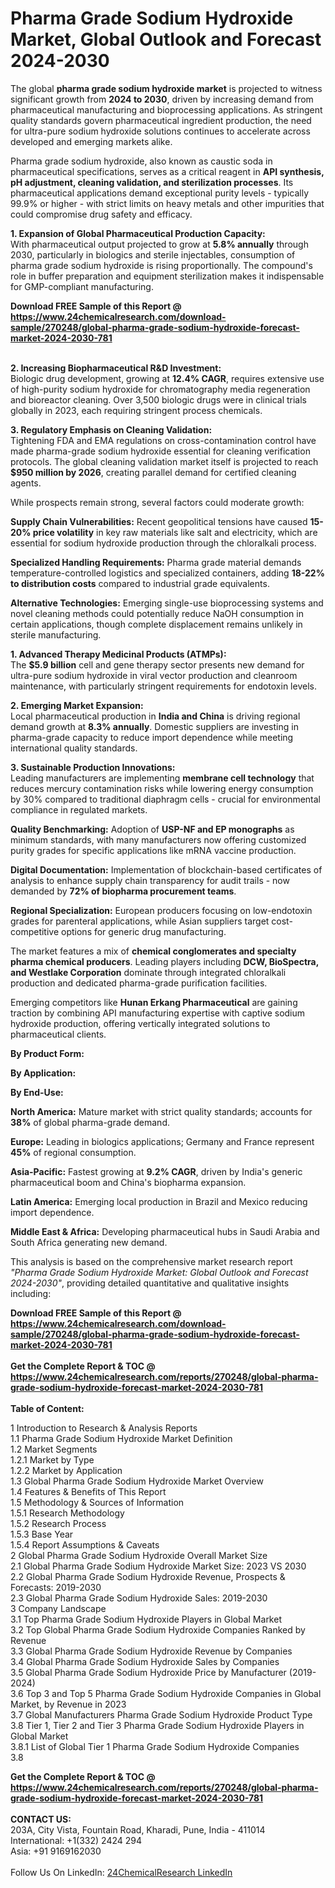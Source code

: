 <h1>Pharma Grade Sodium Hydroxide Market, Global Outlook and Forecast 2024-2030</h1><p>The global <strong>pharma grade sodium hydroxide market</strong> is projected to witness significant growth from <strong>2024 to 2030</strong>, driven by increasing demand from pharmaceutical manufacturing and bioprocessing applications. As stringent quality standards govern pharmaceutical ingredient production, the need for ultra-pure sodium hydroxide solutions continues to accelerate across developed and emerging markets alike.</p><p>Pharma grade sodium hydroxide, also known as caustic soda in pharmaceutical specifications, serves as a critical reagent in <strong>API synthesis, pH adjustment, cleaning validation, and sterilization processes</strong>. Its pharmaceutical applications demand exceptional purity levels - typically 99.9% or higher - with strict limits on heavy metals and other impurities that could compromise drug safety and efficacy.</p><p><strong>1. Expansion of Global Pharmaceutical Production Capacity:</strong><br>
With pharmaceutical output projected to grow at <strong>5.8% annually</strong> through 2030, particularly in biologics and sterile injectables, consumption of pharma grade sodium hydroxide is rising proportionally. The compound's role in buffer preparation and equipment sterilization makes it indispensable for GMP-compliant manufacturing.</p><div><b>Download FREE Sample of this Report @ 
            <a href="https://www.24chemicalresearch.com/download-sample/270248/global-pharma-grade-sodium-hydroxide-forecast-market-2024-2030-781">
            https://www.24chemicalresearch.com/download-sample/270248/global-pharma-grade-sodium-hydroxide-forecast-market-2024-2030-781</a></b></div><br><p><strong>2. Increasing Biopharmaceutical R&amp;D Investment:</strong><br>
Biologic drug development, growing at <strong>12.4% CAGR</strong>, requires extensive use of high-purity sodium hydroxide for chromatography media regeneration and bioreactor cleaning. Over 3,500 biologic drugs were in clinical trials globally in 2023, each requiring stringent process chemicals.</p><p><strong>3. Regulatory Emphasis on Cleaning Validation:</strong><br>
Tightening FDA and EMA regulations on cross-contamination control have made pharma-grade sodium hydroxide essential for cleaning verification protocols. The global cleaning validation market itself is projected to reach <strong>$950 million by 2026</strong>, creating parallel demand for certified cleaning agents.</p><p>While prospects remain strong, several factors could moderate growth:</p><p><strong>Supply Chain Vulnerabilities:</strong> Recent geopolitical tensions have caused <strong>15-20% price volatility</strong> in key raw materials like salt and electricity, which are essential for sodium hydroxide production through the chloralkali process.</p><p><strong>Specialized Handling Requirements:</strong> Pharma grade material demands temperature-controlled logistics and specialized containers, adding <strong>18-22% to distribution costs</strong> compared to industrial grade equivalents.</p><p><strong>Alternative Technologies:</strong> Emerging single-use bioprocessing systems and novel cleaning methods could potentially reduce NaOH consumption in certain applications, though complete displacement remains unlikely in sterile manufacturing.</p><p><strong>1. Advanced Therapy Medicinal Products (ATMPs):</strong><br>
The <strong>$5.9 billion</strong> cell and gene therapy sector presents new demand for ultra-pure sodium hydroxide in viral vector production and cleanroom maintenance, with particularly stringent requirements for endotoxin levels.</p><p><strong>2. Emerging Market Expansion:</strong><br>
Local pharmaceutical production in <strong>India and China</strong> is driving regional demand growth at <strong>8.3% annually</strong>. Domestic suppliers are investing in pharma-grade capacity to reduce import dependence while meeting international quality standards.</p><p><strong>3. Sustainable Production Innovations:</strong><br>
Leading manufacturers are implementing <strong>membrane cell technology</strong> that reduces mercury contamination risks while lowering energy consumption by 30% compared to traditional diaphragm cells - crucial for environmental compliance in regulated markets.</p><p><strong>Quality Benchmarking:</strong> Adoption of <strong>USP-NF and EP monographs</strong> as minimum standards, with many manufacturers now offering customized purity grades for specific applications like mRNA vaccine production.</p><p><strong>Digital Documentation:</strong> Implementation of blockchain-based certificates of analysis to enhance supply chain transparency for audit trails - now demanded by <strong>72% of biopharma procurement teams</strong>.</p><p><strong>Regional Specialization:</strong> European producers focusing on low-endotoxin grades for parenteral applications, while Asian suppliers target cost-competitive options for generic drug manufacturing.</p><p>The market features a mix of <strong>chemical conglomerates and specialty pharma chemical producers</strong>. Leading players including <strong>DCW, BioSpectra, and Westlake Corporation</strong> dominate through integrated chloralkali production and dedicated pharma-grade purification facilities.</p><p>Emerging competitors like <strong>Hunan Erkang Pharmaceutical</strong> are gaining traction by combining API manufacturing expertise with captive sodium hydroxide production, offering vertically integrated solutions to pharmaceutical clients.</p><p><strong>By Product Form:</strong></p><p><strong>By Application:</strong></p><p><strong>By End-Use:</strong></p><p><strong>North America:</strong> Mature market with strict quality standards; accounts for <strong>38%</strong> of global pharma-grade demand.</p><p><strong>Europe:</strong> Leading in biologics applications; Germany and France represent <strong>45%</strong> of regional consumption.</p><p><strong>Asia-Pacific:</strong> Fastest growing at <strong>9.2% CAGR</strong>, driven by India's generic pharmaceutical boom and China's biopharma expansion.</p><p><strong>Latin America:</strong> Emerging local production in Brazil and Mexico reducing import dependence.</p><p><strong>Middle East &amp; Africa:</strong> Developing pharmaceutical hubs in Saudi Arabia and South Africa generating new demand.</p><p>This analysis is based on the comprehensive market research report <em>"Pharma Grade Sodium Hydroxide Market: Global Outlook and Forecast 2024-2030"</em>, providing detailed quantitative and qualitative insights including:</p><div><b>Download FREE Sample of this Report @ 
            <a href="https://www.24chemicalresearch.com/download-sample/270248/global-pharma-grade-sodium-hydroxide-forecast-market-2024-2030-781">
            https://www.24chemicalresearch.com/download-sample/270248/global-pharma-grade-sodium-hydroxide-forecast-market-2024-2030-781</a></b></div><br><div><b>Get the Complete Report & TOC @ 
            <a href="https://www.24chemicalresearch.com/reports/270248/global-pharma-grade-sodium-hydroxide-forecast-market-2024-2030-781">
            https://www.24chemicalresearch.com/reports/270248/global-pharma-grade-sodium-hydroxide-forecast-market-2024-2030-781</a></b></div><br>
            <b>Table of Content:</b><p>1 Introduction to Research & Analysis Reports<br />
    1.1 Pharma Grade Sodium Hydroxide Market Definition<br />
    1.2 Market Segments<br />
        1.2.1 Market by Type<br />
        1.2.2 Market by Application<br />
    1.3 Global Pharma Grade Sodium Hydroxide Market Overview<br />
    1.4 Features & Benefits of This Report<br />
    1.5 Methodology & Sources of Information<br />
        1.5.1 Research Methodology<br />
        1.5.2 Research Process<br />
        1.5.3 Base Year<br />
        1.5.4 Report Assumptions & Caveats<br />
2 Global Pharma Grade Sodium Hydroxide Overall Market Size<br />
    2.1 Global Pharma Grade Sodium Hydroxide Market Size: 2023 VS 2030<br />
    2.2 Global Pharma Grade Sodium Hydroxide Revenue, Prospects & Forecasts: 2019-2030<br />
    2.3 Global Pharma Grade Sodium Hydroxide Sales: 2019-2030<br />
3 Company Landscape<br />
    3.1 Top Pharma Grade Sodium Hydroxide Players in Global Market<br />
    3.2 Top Global Pharma Grade Sodium Hydroxide Companies Ranked by Revenue<br />
    3.3 Global Pharma Grade Sodium Hydroxide Revenue by Companies<br />
    3.4 Global Pharma Grade Sodium Hydroxide Sales by Companies<br />
    3.5 Global Pharma Grade Sodium Hydroxide Price by Manufacturer (2019-2024)<br />
    3.6 Top 3 and Top 5 Pharma Grade Sodium Hydroxide Companies in Global Market, by Revenue in 2023<br />
    3.7 Global Manufacturers Pharma Grade Sodium Hydroxide Product Type<br />
    3.8 Tier 1, Tier 2 and Tier 3 Pharma Grade Sodium Hydroxide Players in Global Market<br />
        3.8.1 List of Global Tier 1 Pharma Grade Sodium Hydroxide Companies<br />
        3.8</p><div><b>Get the Complete Report & TOC @ 
            <a href="https://www.24chemicalresearch.com/reports/270248/global-pharma-grade-sodium-hydroxide-forecast-market-2024-2030-781">
            https://www.24chemicalresearch.com/reports/270248/global-pharma-grade-sodium-hydroxide-forecast-market-2024-2030-781</a></b></div><br><b>CONTACT US:</b><br>
            203A, City Vista, Fountain Road, Kharadi, Pune, India - 411014<br>
            International: +1(332) 2424 294<br>
            Asia: +91 9169162030 <br><br>
            Follow Us On LinkedIn: <a href="https://www.linkedin.com/company/24chemicalresearch/">24ChemicalResearch LinkedIn</a>